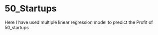 # 50_Startups
Here I have used multiple linear regression model to predict the Profit of 50_startups
